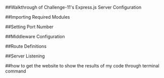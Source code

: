 ##Walkthrough of Challenge-11's Express.js Server Configuration
<!-- This JavaScript code sets up an Express.js server to handle requests and serve static files. -->

##Importing Required Modules
    <!-- express: Imports the Express.js framework.
    app: Creates an instance of the Express application.
    path: Provides utilities for working with file and directory paths.
    api: Imports the routes defined in the index.js file located in the routes directory. -->
    
##Setting Port Number
    <!-- Sets the port number to either the one provided in the environment variable PORT or defaults to port 3001. -->

##Middleware Configuration
    <!-- express.json(): Middleware for parsing JSON data from requests.
    express.urlencoded(): Middleware for parsing URL-encoded form data from requests.
    app.use('/api', api): Mounts the API routes defined in index.js under the /api path.
    express.static('public'): Serves static files from the public directory. -->

##Route Definitions
    <!-- Defines GET routes for the homepage (/) and the notes page (/notes).
    Uses res.sendFile() to send the corresponding HTML files located in the public directory. -->

##Server Listening
    <!-- Starts the Express server and listens on the specified port.
    Outputs a message to the console indicating that the server is running.
    This code sets up a basic Express.js server with middleware for parsing request bodies and serving static files, along with route definitions for handling different endpoints. -->

##how to get the website to show the results of my code through terminal command
<!-- $ npm start

> note-taker@1.0.0 start
> node server.js

welcome to notes
welcome to api
App listening at http://localhost:3001 -->
